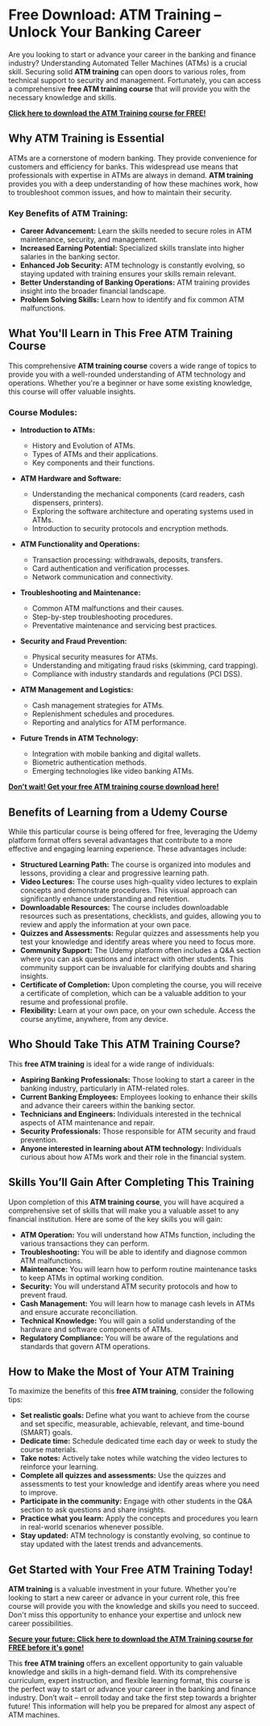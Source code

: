 # Free Download: ATM Training – Unlock Your Banking Career

Are you looking to start or advance your career in the banking and finance industry? Understanding Automated Teller Machines (ATMs) is a crucial skill. Securing solid **ATM training** can open doors to various roles, from technical support to security and management. Fortunately, you can access a comprehensive **free ATM training course** that will provide you with the necessary knowledge and skills.

[**Click here to download the ATM Training course for FREE!**](https://udemywork.com/atm-training)

## Why ATM Training is Essential

ATMs are a cornerstone of modern banking. They provide convenience for customers and efficiency for banks. This widespread use means that professionals with expertise in ATMs are always in demand. **ATM training** provides you with a deep understanding of how these machines work, how to troubleshoot common issues, and how to maintain their security.

### Key Benefits of ATM Training:

*   **Career Advancement:** Learn the skills needed to secure roles in ATM maintenance, security, and management.
*   **Increased Earning Potential:** Specialized skills translate into higher salaries in the banking sector.
*   **Enhanced Job Security:** ATM technology is constantly evolving, so staying updated with training ensures your skills remain relevant.
*   **Better Understanding of Banking Operations:** ATM training provides insight into the broader financial landscape.
*   **Problem Solving Skills:** Learn how to identify and fix common ATM malfunctions.

## What You'll Learn in This Free ATM Training Course

This comprehensive **ATM training course** covers a wide range of topics to provide you with a well-rounded understanding of ATM technology and operations. Whether you're a beginner or have some existing knowledge, this course will offer valuable insights.

### Course Modules:

*   **Introduction to ATMs:**
    *   History and Evolution of ATMs.
    *   Types of ATMs and their applications.
    *   Key components and their functions.

*   **ATM Hardware and Software:**
    *   Understanding the mechanical components (card readers, cash dispensers, printers).
    *   Exploring the software architecture and operating systems used in ATMs.
    *   Introduction to security protocols and encryption methods.

*   **ATM Functionality and Operations:**
    *   Transaction processing: withdrawals, deposits, transfers.
    *   Card authentication and verification processes.
    *   Network communication and connectivity.

*   **Troubleshooting and Maintenance:**
    *   Common ATM malfunctions and their causes.
    *   Step-by-step troubleshooting procedures.
    *   Preventative maintenance and servicing best practices.

*   **Security and Fraud Prevention:**
    *   Physical security measures for ATMs.
    *   Understanding and mitigating fraud risks (skimming, card trapping).
    *   Compliance with industry standards and regulations (PCI DSS).

*   **ATM Management and Logistics:**
    *   Cash management strategies for ATMs.
    *   Replenishment schedules and procedures.
    *   Reporting and analytics for ATM performance.

*   **Future Trends in ATM Technology:**
    *   Integration with mobile banking and digital wallets.
    *   Biometric authentication methods.
    *   Emerging technologies like video banking ATMs.

[**Don't wait! Get your free ATM training course download here!**](https://udemywork.com/atm-training)

## Benefits of Learning from a Udemy Course

While this particular course is being offered for free, leveraging the Udemy platform format offers several advantages that contribute to a more effective and engaging learning experience. These advantages include:

*   **Structured Learning Path:** The course is organized into modules and lessons, providing a clear and progressive learning path.
*   **Video Lectures:** The course uses high-quality video lectures to explain concepts and demonstrate procedures. This visual approach can significantly enhance understanding and retention.
*   **Downloadable Resources:** The course includes downloadable resources such as presentations, checklists, and guides, allowing you to review and apply the information at your own pace.
*   **Quizzes and Assessments:** Regular quizzes and assessments help you test your knowledge and identify areas where you need to focus more.
*   **Community Support:** The Udemy platform often includes a Q&A section where you can ask questions and interact with other students. This community support can be invaluable for clarifying doubts and sharing insights.
*   **Certificate of Completion:** Upon completing the course, you will receive a certificate of completion, which can be a valuable addition to your resume and professional profile.
*   **Flexibility:** Learn at your own pace, on your own schedule. Access the course anytime, anywhere, from any device.

## Who Should Take This ATM Training Course?

This **free ATM training** is ideal for a wide range of individuals:

*   **Aspiring Banking Professionals:** Those looking to start a career in the banking industry, particularly in ATM-related roles.
*   **Current Banking Employees:** Employees looking to enhance their skills and advance their careers within the banking sector.
*   **Technicians and Engineers:** Individuals interested in the technical aspects of ATM maintenance and repair.
*   **Security Professionals:** Those responsible for ATM security and fraud prevention.
*   **Anyone interested in learning about ATM technology:** Individuals curious about how ATMs work and their role in the financial system.

## Skills You’ll Gain After Completing This Training

Upon completion of this **ATM training course**, you will have acquired a comprehensive set of skills that will make you a valuable asset to any financial institution. Here are some of the key skills you will gain:

*   **ATM Operation:** You will understand how ATMs function, including the various transactions they can perform.
*   **Troubleshooting:** You will be able to identify and diagnose common ATM malfunctions.
*   **Maintenance:** You will learn how to perform routine maintenance tasks to keep ATMs in optimal working condition.
*   **Security:** You will understand ATM security protocols and how to prevent fraud.
*   **Cash Management:** You will learn how to manage cash levels in ATMs and ensure accurate reconciliation.
*   **Technical Knowledge:** You will gain a solid understanding of the hardware and software components of ATMs.
*   **Regulatory Compliance:** You will be aware of the regulations and standards that govern ATM operations.

## How to Make the Most of Your ATM Training

To maximize the benefits of this **free ATM training**, consider the following tips:

*   **Set realistic goals:** Define what you want to achieve from the course and set specific, measurable, achievable, relevant, and time-bound (SMART) goals.
*   **Dedicate time:** Schedule dedicated time each day or week to study the course materials.
*   **Take notes:** Actively take notes while watching the video lectures to reinforce your learning.
*   **Complete all quizzes and assessments:** Use the quizzes and assessments to test your knowledge and identify areas where you need to improve.
*   **Participate in the community:** Engage with other students in the Q&A section to ask questions and share insights.
*   **Practice what you learn:** Apply the concepts and procedures you learn in real-world scenarios whenever possible.
*   **Stay updated:** ATM technology is constantly evolving, so continue to stay updated with the latest trends and advancements.

## Get Started with Your Free ATM Training Today!

**ATM training** is a valuable investment in your future. Whether you're looking to start a new career or advance in your current role, this free course will provide you with the knowledge and skills you need to succeed. Don't miss this opportunity to enhance your expertise and unlock new career possibilities.

[**Secure your future: Click here to download the ATM Training course for FREE before it's gone!**](https://udemywork.com/atm-training)

This **free ATM training** offers an excellent opportunity to gain valuable knowledge and skills in a high-demand field. With its comprehensive curriculum, expert instruction, and flexible learning format, this course is the perfect way to start or advance your career in the banking and finance industry. Don’t wait – enroll today and take the first step towards a brighter future! This information will help you be prepared for almost any aspect of ATM machines.
